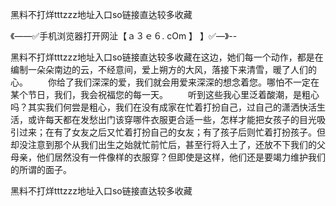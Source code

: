 黑料不打烊tttzzz地址入口so链接直达较多收藏

《——✅手机浏览器打开网沚【ａ３ｅ６. cOm 】 】✅—》--

黑料不打烊tttzzz地址入口so链接直达较多收藏在这边，她们每一个动作，都是在编制一朵朵南边的云，不经意间，爱上朔方的大风，落接下来清雪，暖了人们的心。
　　你给了我们深深的爱，我们就会用爱来深深的想念着您。哪怕不一定在某个节日，我们，我会祝福您的每一天。
　　听到这些我心里泛着酸潮，是粗心吗？其实我们何尝是粗心，我们在没有成家在忙着打扮自己，过自己的潇洒快活生活，或许每天都在发愁出门该穿哪件衣服更合适一些，怎样才能把女孩子的目光吸引过来；在有了女友之后又忙着打扮自己的女友；有了孩子后则忙着打扮孩子。但却没注意到那个从我们出生之始就忙前忙后，甚至行将入土了，还放不下我们的父母亲，他们居然没有一件像样的衣服穿？但即使是这样，他们还是要竭力维护我们的所谓的面子。





黑料不打烊tttzzz地址入口so链接直达较多收藏
